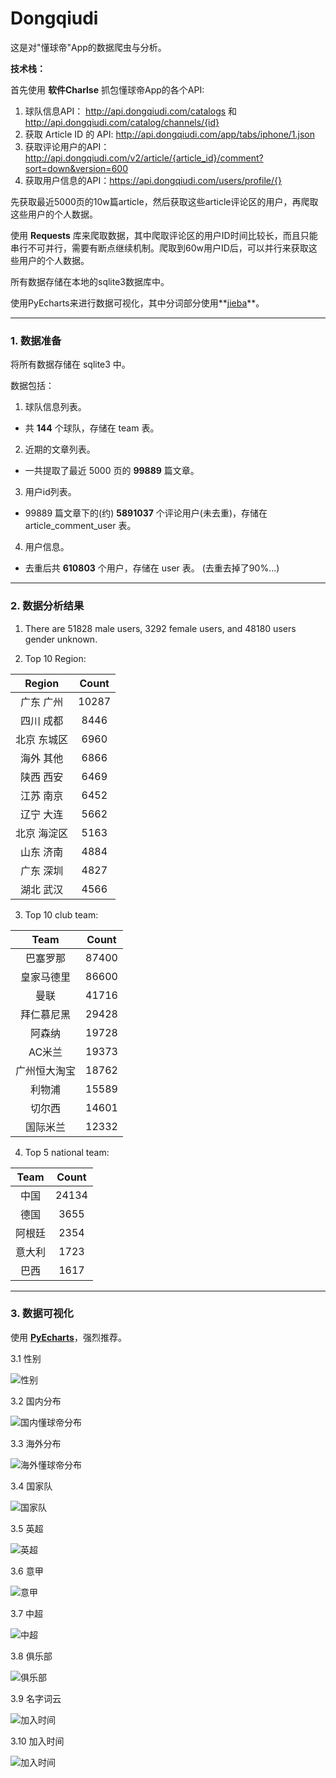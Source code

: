 # Dongqiudi

这是对"懂球帝"App的数据爬虫与分析。



**技术栈：**

首先使用 **软件Charlse** 抓包懂球帝App的各个API:

1. 球队信息API： http://api.dongqiudi.com/catalogs 和  http://api.dongqiudi.com/catalog/channels/{id}
2. 获取 Article ID 的 API: http://api.dongqiudi.com/app/tabs/iphone/1.json
3. 获取评论用户的API： http://api.dongqiudi.com/v2/article/{article_id}/comment?sort=down&version=600
4. 获取用户信息的API：https://api.dongqiudi.com/users/profile/{}

先获取最近5000页的10w篇article，然后获取这些article评论区的用户，再爬取这些用户的个人数据。

使用 **Requests** 库来爬取数据，其中爬取评论区的用户ID时间比较长，而且只能串行不可并行，需要有断点继续机制。爬取到60w用户ID后，可以并行来获取这些用户的个人数据。

所有数据存储在本地的sqlite3数据库中。

使用PyEcharts来进行数据可视化，其中分词部分使用**[jieba](https://github.com/fxsjy/jieba)**。

----

### 1. 数据准备

将所有数据存储在 sqlite3 中。

数据包括：

1. 球队信息列表。

- 共 **144** 个球队，存储在 team 表。

2. 近期的文章列表。

- 一共提取了最近 5000 页的 **99889** 篇文章。

3. 用户id列表。

- 99889 篇文章下的(约) **5891037** 个评论用户(未去重)，存储在 article_comment_user 表。

4. 用户信息。

- 去重后共 **610803** 个用户，存储在 user 表。 (去重去掉了90%...)

----

### 2. 数据分析结果

1. There are 51828 male users, 3292 female users, and 48180 users gender unknown.

2. Top 10 Region:

| Region | Count |
| :----: | :---: |
| 广东 广州  | 10287 |
| 四川 成都  | 8446  |
| 北京 东城区 | 6960  |
| 海外 其他  | 6866  |
| 陕西 西安  | 6469  |
| 江苏 南京  | 6452  |
| 辽宁 大连  | 5662  |
| 北京 海淀区 | 5163  |
| 山东 济南  | 4884  |
| 广东 深圳  | 4827  |
| 湖北 武汉  | 4566  |

3. Top 10 club team:

|  Team  | Count |
| :----: | :---: |
|  巴塞罗那  | 87400 |
| 皇家马德里  | 86600 |
|   曼联   | 41716 |
| 拜仁慕尼黑  | 29428 |
|  阿森纳   | 19728 |
|  AC米兰  | 19373 |
| 广州恒大淘宝 | 18762 |
|  利物浦   | 15589 |
|  切尔西   | 14601 |
|  国际米兰  | 12332 |


4. Top 5 national team:

| Team | Count |
| :--: | :---: |
|  中国  | 24134 |
|  德国  | 3655  |
| 阿根廷  | 2354  |
| 意大利  | 1723  |
|  巴西  | 1617  |

----

### 3. 数据可视化

使用 [**PyEcharts**](https://github.com/pyecharts/pyecharts)，强烈推荐。



3.1 性别

![性别](./img/性别.png)



3.2 国内分布

![国内懂球帝分布](./img/国内懂球帝分布.png)



3.3 海外分布

![海外懂球帝分布](./img/海外懂球帝分布.png)



3.4 国家队

![国家队](./img/国家队.png)



3.5 英超

![英超](./img/英超.png)



3.6 意甲

![意甲](./img/意甲.png)



3.7 中超

![中超](./img/中超.png)



3.8 俱乐部

![俱乐部](./img/俱乐部.png)



3.9 名字词云

![加入时间](./img/echarts.png)



3.10 加入时间

![加入时间](./img/加入时间.png)



